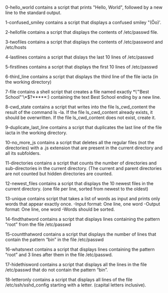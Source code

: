 0-hello_world contains a script that prints "Hello, World", followed by a new line to the standard output.

1-confused_smiley contains a script that displays a confused smiley "(Ôo)'.

2-hellofile contains a script that displays the contents of /etc/passwd file.

3-twofiles contains a script that displays the contents of /etc/password and /etc/hosts

4-lastlines contains a script that dislays the last 10 lines of /etc/passwd

5-firstlines contains a script that displays the first 10 lines of /etc/passwd

6-third_line contains a script that displays the third line of the file iacta (in the working directory)

7-file contains a shell script that creates a file named exactly \*\\'"Best School"\'\\*$\?\*\*\*\*\*:) containing the text Best School ending by a new line.

8-cwd_state contains a script that writes into the file ls_cwd_content the result of the command ls -la. If the file ls_cwd_content already exists, it should be overwritten. If the file ls_cwd_content does not exist, create it.

9-duplicate_last_line contains a script that duplicates the last line of the file iacta in the working directory.

10-no_more_js contains a script that deletes all the regular files (not the directories) with a .js extension that are present in the current directory and all its subfolders.

11-directories contains a script that counts the number of directories and sub-directories in the current directory. (The current and parent directories are not counted but hidden directories are counted.

12-newest_files contains a script that displays the 10 newest files in the current directory. (one file per line, sorted from newest to the oldest)

13-unique contains script that takes a list of words as input and prints only words that appear exactly once.
-Input format: One line, one word
-Output format: One line, one word
-Words should be sorted.

14-findthatword contains a script that displays lines containing the pattern “root” from the file /etc/passwd

15-countthatword contains a script that displays the number of lines that contain the pattern “bin” in the file /etc/passwd

16-whatsnext contains a script that displays lines containing the pattern “root” and 3 lines after them in the file /etc/passwd.

17-hidethisword contains a script that displays all the lines in the file /etc/passwd that do not contain the pattern “bin”.

18-letteronly contains a script that displays all lines of the file /etc/ssh/sshd_config starting with a letter. (capital letters inclusive).
